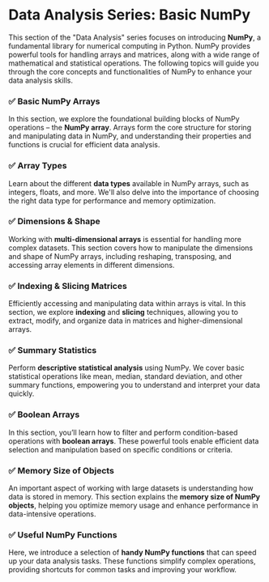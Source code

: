# Data Analysis Series: Basic NumPy

This section of the "Data Analysis" series focuses on introducing **NumPy**, a fundamental library for numerical computing in Python. NumPy provides powerful tools for handling arrays and matrices, along with a wide range of mathematical and statistical operations. The following topics will guide you through the core concepts and functionalities of NumPy to enhance your data analysis skills.

### ✅ **Basic NumPy Arrays**
In this section, we explore the foundational building blocks of NumPy operations – the **NumPy array**. Arrays form the core structure for storing and manipulating data in NumPy, and understanding their properties and functions is crucial for efficient data analysis.

### ✅ **Array Types**
Learn about the different **data types** available in NumPy arrays, such as integers, floats, and more. We'll also delve into the importance of choosing the right data type for performance and memory optimization.

### ✅ **Dimensions & Shape**
Working with **multi-dimensional arrays** is essential for handling more complex datasets. This section covers how to manipulate the dimensions and shape of NumPy arrays, including reshaping, transposing, and accessing array elements in different dimensions.

### ✅ **Indexing & Slicing Matrices**
Efficiently accessing and manipulating data within arrays is vital. In this section, we explore **indexing** and **slicing** techniques, allowing you to extract, modify, and organize data in matrices and higher-dimensional arrays.

### ✅ **Summary Statistics**
Perform **descriptive statistical analysis** using NumPy. We cover basic statistical operations like mean, median, standard deviation, and other summary functions, empowering you to understand and interpret your data quickly.

### ✅ **Boolean Arrays**
In this section, you’ll learn how to filter and perform condition-based operations with **boolean arrays**. These powerful tools enable efficient data selection and manipulation based on specific conditions or criteria.

### ✅ **Memory Size of Objects**
An important aspect of working with large datasets is understanding how data is stored in memory. This section explains the **memory size of NumPy objects**, helping you optimize memory usage and enhance performance in data-intensive operations.

### ✅ **Useful NumPy Functions**
Here, we introduce a selection of **handy NumPy functions** that can speed up your data analysis tasks. These functions simplify complex operations, providing shortcuts for common tasks and improving your workflow.
